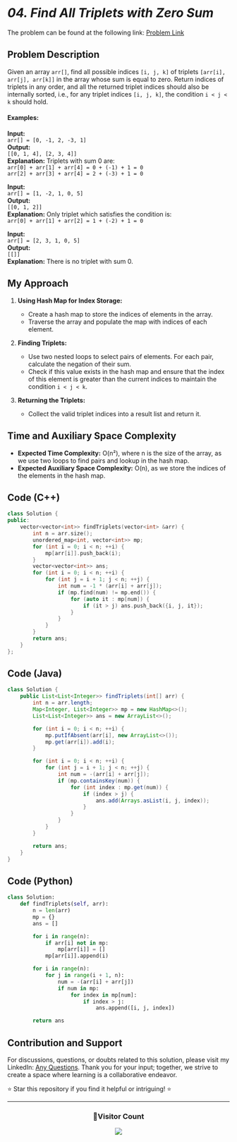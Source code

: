 
# *04. Find All Triplets with Zero Sum*

The problem can be found at the following link: [Problem Link](https://www.geeksforgeeks.org/problems/find-all-triplets-with-zero-sum/1)


## Problem Description

Given an array `arr[]`, find all possible indices `[i, j, k]` of triplets `[arr[i], arr[j], arr[k]]` in the array whose sum is equal to zero. Return indices of triplets in any order, and all the returned triplet indices should also be internally sorted, i.e., for any triplet indices `[i, j, k]`, the condition `i < j < k` should hold.

#### Examples:

**Input:**  
`arr[] = [0, -1, 2, -3, 1]`  
**Output:**  
`[[0, 1, 4], [2, 3, 4]]`  
**Explanation:** Triplets with sum 0 are:  
`arr[0] + arr[1] + arr[4] = 0 + (-1) + 1 = 0`  
`arr[2] + arr[3] + arr[4] = 2 + (-3) + 1 = 0`

**Input:**  
`arr[] = [1, -2, 1, 0, 5]`  
**Output:**  
`[[0, 1, 2]]`  
**Explanation:** Only triplet which satisfies the condition is:  
`arr[0] + arr[1] + arr[2] = 1 + (-2) + 1 = 0`

**Input:**  
`arr[] = [2, 3, 1, 0, 5]`  
**Output:**  
`[[]]`  
**Explanation:** There is no triplet with sum 0.

## My Approach

1. **Using Hash Map for Index Storage:**
   - Create a hash map to store the indices of elements in the array.
   - Traverse the array and populate the map with indices of each element.

2. **Finding Triplets:**
   - Use two nested loops to select pairs of elements. For each pair, calculate the negation of their sum.
   - Check if this value exists in the hash map and ensure that the index of this element is greater than the current indices to maintain the condition `i < j < k`.

3. **Returning the Triplets:**
   - Collect the valid triplet indices into a result list and return it.

## Time and Auxiliary Space Complexity

- **Expected Time Complexity:** O(n²), where n is the size of the array, as we use two loops to find pairs and lookup in the hash map.
- **Expected Auxiliary Space Complexity:** O(n), as we store the indices of the elements in the hash map.

## Code (C++)

```cpp
class Solution {
public:
    vector<vector<int>> findTriplets(vector<int> &arr) {
        int n = arr.size();
        unordered_map<int, vector<int>> mp;
        for (int i = 0; i < n; ++i) {
            mp[arr[i]].push_back(i);
        }
        vector<vector<int>> ans;
        for (int i = 0; i < n; ++i) {
            for (int j = i + 1; j < n; ++j) {
                int num = -1 * (arr[i] + arr[j]);
                if (mp.find(num) != mp.end()) {
                    for (auto it : mp[num]) {
                        if (it > j) ans.push_back({i, j, it});
                    }
                }
            }
        }
        return ans;
    }
};
```

## Code (Java)

```java
class Solution {
    public List<List<Integer>> findTriplets(int[] arr) {
        int n = arr.length;
        Map<Integer, List<Integer>> mp = new HashMap<>();
        List<List<Integer>> ans = new ArrayList<>();

        for (int i = 0; i < n; ++i) {
            mp.putIfAbsent(arr[i], new ArrayList<>());
            mp.get(arr[i]).add(i);
        }

        for (int i = 0; i < n; ++i) {
            for (int j = i + 1; j < n; ++j) {
                int num = -(arr[i] + arr[j]);
                if (mp.containsKey(num)) {
                    for (int index : mp.get(num)) {
                        if (index > j) {
                            ans.add(Arrays.asList(i, j, index));
                        }
                    }
                }
            }
        }

        return ans;
    }
}
```

## Code (Python)

```python
class Solution:
    def findTriplets(self, arr):
        n = len(arr)
        mp = {}
        ans = []

        for i in range(n):
            if arr[i] not in mp:
                mp[arr[i]] = []
            mp[arr[i]].append(i)

        for i in range(n):
            for j in range(i + 1, n):
                num = -(arr[i] + arr[j])
                if num in mp:
                    for index in mp[num]:
                        if index > j:
                            ans.append([i, j, index])

        return ans
```

## Contribution and Support

For discussions, questions, or doubts related to this solution, please visit my LinkedIn: [Any Questions](https://www.linkedin.com/in/het-patel-8b110525a/). Thank you for your input; together, we strive to create a space where learning is a collaborative endeavor.

⭐ Star this repository if you find it helpful or intriguing! ⭐

---

<div align="center">
  <h3><b>📍Visitor Count</b></h3>
</div>

<p align="center">   
  <img src="https://profile-counter.glitch.me/Hunterdii/count.svg" />  
</p>

